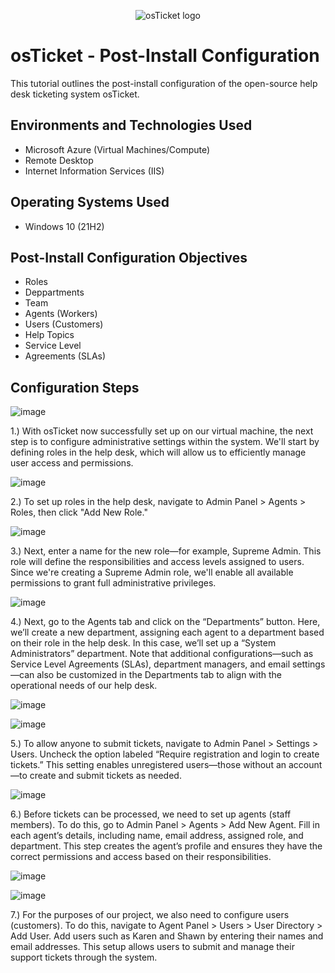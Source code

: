 <p align="center">
<img src="https://i.imgur.com/Clzj7Xs.png" alt="osTicket logo"/>
</p>

<h1>osTicket - Post-Install Configuration</h1>
This tutorial outlines the post-install configuration of the open-source help desk ticketing system osTicket.<br />


<h2>Environments and Technologies Used</h2>

- Microsoft Azure (Virtual Machines/Compute)
- Remote Desktop
- Internet Information Services (IIS)

<h2>Operating Systems Used </h2>

- Windows 10</b> (21H2)

<h2>Post-Install Configuration Objectives</h2>

- Roles
- Deppartments
- Team
- Agents (Workers)
- Users (Customers)
- Help Topics
- Service Level
- Agreements (SLAs)

<h2>Configuration Steps</h2>

![image](https://github.com/user-attachments/assets/01062c19-fb80-4108-ac8e-9fb414de3d3e)

1.) With osTicket now successfully set up on our virtual machine, the next step is to configure administrative settings within the system. We'll start by defining roles in the help desk, which will allow us to efficiently manage user access and permissions.





![image](https://github.com/user-attachments/assets/1dcc4cb9-192a-4f52-b905-cc9ebb7c4733)


2.) To set up roles in the help desk, navigate to Admin Panel > Agents > Roles, then click "Add New Role."



![image](https://github.com/user-attachments/assets/bea92f2a-92d1-4aed-b301-f89b961cb3a9)


3.) Next, enter a name for the new role—for example, Supreme Admin. This role will define the responsibilities and access levels assigned to users. Since we're creating a Supreme Admin role, we'll enable all available permissions to grant full administrative privileges.




![image](https://github.com/user-attachments/assets/fa13876b-cfc3-4499-8e04-44f16846b00a)

4.) Next, go to the Agents tab and click on the “Departments” button. Here, we’ll create a new department, assigning each agent to a department based on their role in the help desk. In this case, we’ll set up a “System Administrators” department. Note that additional configurations—such as Service Level Agreements (SLAs), department managers, and email settings—can also be customized in the Departments tab to align with the operational needs of our help desk.





![image](https://github.com/user-attachments/assets/ddfaa8f7-9086-413a-ae11-792f03fd4b29)





![image](https://github.com/user-attachments/assets/14fb5628-2300-4ebc-961e-38844076f596)

5.) To allow anyone to submit tickets, navigate to Admin Panel > Settings > Users. Uncheck the option labeled “Require registration and login to create tickets.” This setting enables unregistered users—those without an account—to create and submit tickets as needed.



![image](https://github.com/user-attachments/assets/7b9891ba-66ac-4443-8490-e179701d193b)

6.) Before tickets can be processed, we need to set up agents (staff members). To do this, go to Admin Panel > Agents > Add New Agent. Fill in each agent’s details, including name, email address, assigned role, and department. This step creates the agent’s profile and ensures they have the correct permissions and access based on their responsibilities.




![image](https://github.com/user-attachments/assets/385f687d-ac03-4db0-b320-c78ba2643d37)


![image](https://github.com/user-attachments/assets/90933750-e4bf-417c-8ef8-7721735f8c27)

7.) For the purposes of our project, we also need to configure users (customers). To do this, navigate to Agent Panel > Users > User Directory > Add User. Add users such as Karen and Shawn by entering their names and email addresses. This setup allows users to submit and manage their support tickets through the system.











